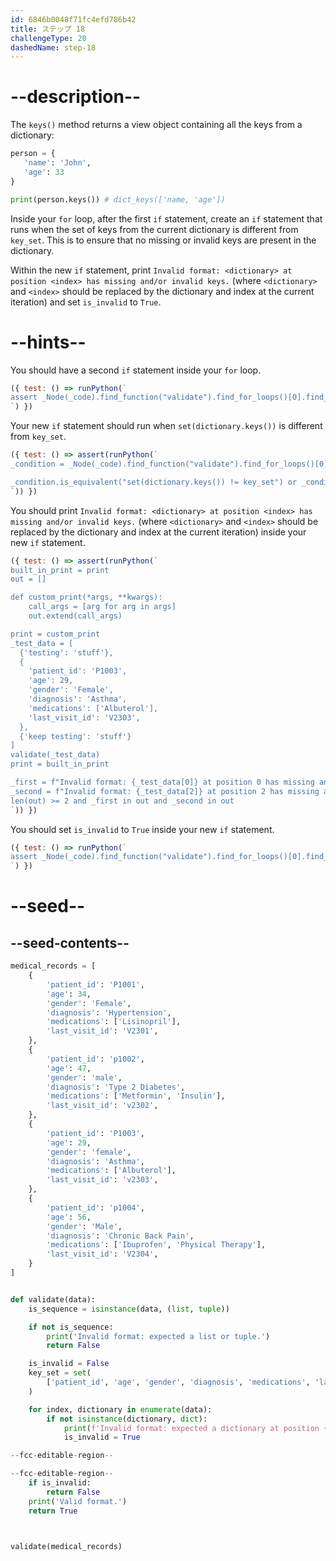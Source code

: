 ```yaml
---
id: 6846b0048f71fc4efd786b42
title: ステップ 18
challengeType: 20
dashedName: step-18
---
```


# --description--

The `keys()` method returns a view object containing all the keys from a dictionary:

```py
person = {
   'name': 'John',
   'age': 33
}

print(person.keys()) # dict_keys(['name, 'age'])
```

Inside your `for` loop, after the first `if` statement, create an `if` statement that runs when the set of keys from the current dictionary is different from `key_set`. This is to ensure that no missing or invalid keys are present in the dictionary.

Within the new `if` statement, print `Invalid format: <dictionary> at position <index> has missing and/or invalid keys.` (where `<dictionary>` and `<index>` should be replaced by the dictionary and index at the current iteration) and set `is_invalid` to `True`.

# --hints--

You should have a second `if` statement inside your `for` loop.

```js
({ test: () => runPython(`
assert _Node(_code).find_function("validate").find_for_loops()[0].find_bodies()[0].find_ifs()[1]
`) })
```

Your new `if` statement should run when `set(dictionary.keys())` is different from `key_set`.

```js
({ test: () => assert(runPython(`
_condition = _Node(_code).find_function("validate").find_for_loops()[0].find_bodies()[0].find_ifs()[1].find_conditions()[0]

_condition.is_equivalent("set(dictionary.keys()) != key_set") or _condition.is_equivalent("key_set != set(dictionary.keys())")
`)) })
```

You should print `Invalid format: <dictionary> at position <index> has missing and/or invalid keys.` (where `<dictionary>` and `<index>` should be replaced by the dictionary and index at the current iteration) inside your new `if` statement.

```js
({ test: () => assert(runPython(`
built_in_print = print
out = []

def custom_print(*args, **kwargs):
    call_args = [arg for arg in args]
    out.extend(call_args)

print = custom_print
_test_data = [
  {'testing': 'stuff'},
  {
    'patient_id': 'P1003',
    'age': 29,
    'gender': 'Female',
    'diagnosis': 'Asthma',
    'medications': ['Albuterol'],
    'last_visit_id': 'V2303',
  },
  {'keep testing': 'stuff'}
]
validate(_test_data)
print = built_in_print

_first = f"Invalid format: {_test_data[0]} at position 0 has missing and/or invalid keys."
_second = f"Invalid format: {_test_data[2]} at position 2 has missing and/or invalid keys."
len(out) >= 2 and _first in out and _second in out
`)) })
```

You should set `is_invalid` to `True` inside your new `if` statement.

```js
({ test: () => runPython(`
assert _Node(_code).find_function("validate").find_for_loops()[0].find_bodies()[0].find_ifs()[1].find_bodies()[0].has_stmt("is_invalid = True")
`) })
```

# --seed--

## --seed-contents--

```py
medical_records = [
    {
        'patient_id': 'P1001',
        'age': 34,
        'gender': 'Female',
        'diagnosis': 'Hypertension',
        'medications': ['Lisinopril'],
        'last_visit_id': 'V2301',
    },
    {
        'patient_id': 'p1002',
        'age': 47,
        'gender': 'male',
        'diagnosis': 'Type 2 Diabetes',
        'medications': ['Metformin', 'Insulin'],
        'last_visit_id': 'v2302',
    },
    {
        'patient_id': 'P1003',
        'age': 29,
        'gender': 'female',
        'diagnosis': 'Asthma',
        'medications': ['Albuterol'],
        'last_visit_id': 'v2303',
    },
    {
        'patient_id': 'p1004',
        'age': 56,
        'gender': 'Male',
        'diagnosis': 'Chronic Back Pain',
        'medications': ['Ibuprofen', 'Physical Therapy'],
        'last_visit_id': 'V2304',
    }   
]


def validate(data):
    is_sequence = isinstance(data, (list, tuple))

    if not is_sequence:
        print('Invalid format: expected a list or tuple.')
        return False

    is_invalid = False
    key_set = set(
        ['patient_id', 'age', 'gender', 'diagnosis', 'medications', 'last_visit_id']
    )

    for index, dictionary in enumerate(data):
        if not isinstance(dictionary, dict):
            print(f'Invalid format: expected a dictionary at position {index}.')
            is_invalid = True

--fcc-editable-region--

--fcc-editable-region--
    if is_invalid:
        return False
    print('Valid format.')
    return True



validate(medical_records)

```
